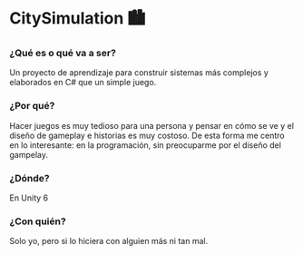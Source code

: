 # CitySimulation 🏙️
### ¿Qué es o qué va a ser?
Un proyecto de aprendizaje para construir sistemas más complejos y elaborados en C# que un simple juego.
### ¿Por qué?
Hacer juegos es muy tedioso para una persona y pensar en cómo se ve y el diseño de gameplay e historias es muy costoso. De esta forma me centro en lo interesante: en la programación, sin preocuparme por el diseño del gampelay.
### ¿Dónde?
En Unity 6
### ¿Con quién?
Solo yo, pero si lo hiciera con alguien más ni tan mal.
